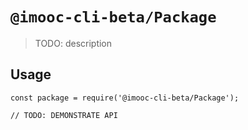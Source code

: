 # `@imooc-cli-beta/Package`

> TODO: description

## Usage

```
const package = require('@imooc-cli-beta/Package');

// TODO: DEMONSTRATE API
```
